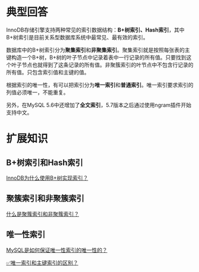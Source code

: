 # 典型回答

InnoDB存储引擎支持两种常见的索引数据结构：**B+树索引、Hash索引**，其中B+树索引是目前关系型数据库系统中最常见、最有效的索引。

数据库中的B+树索引分为**聚集索引**和**非聚集索引**。聚集索引就是按照每张表的主键构造一个B+树，B+树的叶子节点中记录着表中一行记录的所有值。只要找到这个叶子节点也就得到了这条记录的所有值。非聚簇索引的叶节点中不包含行记录的所有值。只包含索引值和主键的值。

根据索引的唯一性，有可以把索引分为**唯一索引**和**普通索引**。唯一索引要求索引的列值必须唯一，不能重复。

另外，在MySQL 5.6中还增加了**全文索引**，5.7版本之后通过使用ngram插件开始支持中文。

# 扩展知识
## B+树索引和Hash索引
[InnoDB为什么使用B+树实现索引？](https://www.yuque.com/hollis666/fo22bm/uh3cy1?view=doc_embed)
## 聚簇索引和非聚簇索引

[什么是聚簇索引和非聚簇索引？](https://www.yuque.com/hollis666/fo22bm/le8gbo472cpxv63z?view=doc_embed)

## 唯一性索引

[MySQL是如何保证唯一性索引的唯一性的？](https://www.yuque.com/hollis666/fo22bm/gliyvzp21uq8uakh?view=doc_embed)

[✅唯一索引和主键索引的区别？](https://www.yuque.com/hollis666/fo22bm/mot9do3w6rh5u03t?view=doc_embed)


